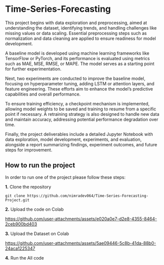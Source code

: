 # Time-Series-Forecasting
This project begins with data exploration and preprocessing, aimed at understanding the dataset, identifying trends, and handling challenges like missing values or data scaling. Essential preprocessing steps such as normalization and data cleaning are applied to ensure readiness for model development.

A baseline model is developed using machine learning frameworks like TensorFlow or PyTorch, and its performance is evaluated using metrics such as MAE, MSE, RMSE, or MAPE. The model serves as a starting point for further experimentation.

Next, two experiments are conducted to improve the baseline model, focusing on hyperparameter tuning, adding LSTM or attention layers, and feature engineering. These efforts aim to enhance the model’s predictive capabilities and overall performance.

To ensure training efficiency, a checkpoint mechanism is implemented, allowing model weights to be saved and training to resume from a specific point if necessary. A retraining strategy is also designed to handle new data and maintain accuracy, addressing potential performance degradation over time.

Finally, the project deliverables include a detailed Jupyter Notebook with data exploration, model development, experiments, and evaluation, alongside a report summarizing findings, experiment outcomes, and future steps for improvement.

## How to run the project

In order to run one of the project please follow these steps:

**1.** Clone the  repository

```
git clone https://github.com/nimradev064/Time-Series-Forecasting-Project.git
```
**2.** Upload the code on Colab 
<br>


https://github.com/user-attachments/assets/e020a0e7-d2e8-4355-8464-2ceb900bd403

**3.** Upload the Dataset on Colab
<br>

https://github.com/user-attachments/assets/5ae09446-5c8b-41da-88b0-24aca1225347

**4.** Run the All code 



